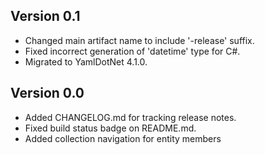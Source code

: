 ## Version 0.1
- Changed main artifact name to include '-release' suffix.
- Fixed incorrect generation of 'datetime' type for C#.
- Migrated to YamlDotNet 4.1.0.

## Version 0.0
- Added CHANGELOG.md for tracking release notes.
- Fixed build status badge on README.md.
- Added collection navigation for entity members
